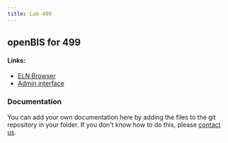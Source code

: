 ```yaml
---
title: Lab 499
---
```


## openBIS for 499

#### Links:
- [ELN Browser](https://openbis-empa-lab499.ethz.ch/)
- [Admin interface](https://openbis-empa-lab499.ethz.ch/openbis/webapp/openbis-ng-ui)

### Documentation

You can add your own documentation here by adding the files to the git repository in your folder.
If you don't know how to do this, please [contact us](/research-data-management/openbis/support).

